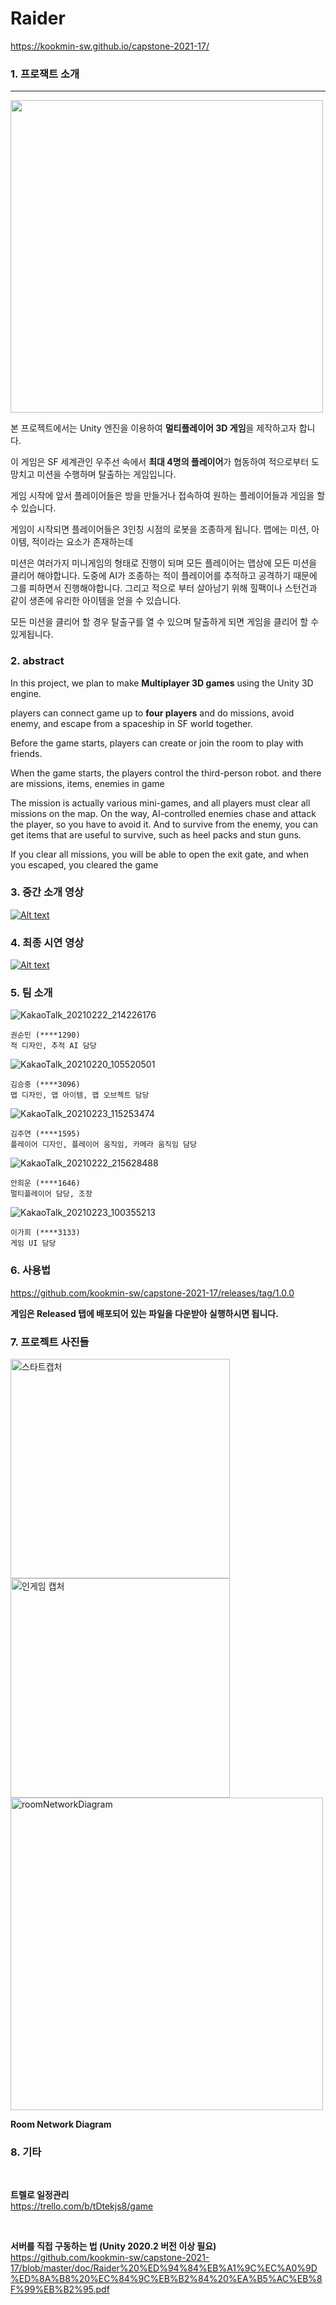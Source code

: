 # Raider

https://kookmin-sw.github.io/capstone-2021-17/

### 1. 프로잭트 소개

<hr> 
<div width="100%">
<img src="https://user-images.githubusercontent.com/28583561/113183056-905da680-928e-11eb-8be8-8c97b68dc006.png" width= "500"> </img>
</div>



본 프로젝트에서는 Unity 엔진을 이용하여 **멀티플레이어 3D 게임**을 제작하고자 합니다.

이 게임은 SF 세계관인 우주선 속에서 **최대 4명의 플레이어**가 협동하여 적으로부터 도망치고 미션을 수행하며 탈출하는 게임입니다.

게임 시작에 앞서 플레이어들은 방을 만들거나 접속하여 원하는 플레이어들과 게임을 할 수 있습니다.

게임이 시작되면 플레이어들은 3인칭 시점의 로봇을 조종하게 됩니다. 
맵에는 미션, 아이템, 적이라는 요소가 존재하는데 

미션은 여러가지 미니게임의 형태로 진행이 되며 모든 플레이어는 맵상에 모든 미션을 클리어 해야합니다.
도중에 AI가 조종하는 적이 플레이어를 추적하고 공격하기 때문에 그를 피하면서 진행해야합니다.
그리고 적으로 부터 살아남기 위해 힐팩이나 스턴건과 같이 생존에 유리한 아이템을 얻을 수 있습니다.

모든 미션을 클리어 할 경우 탈출구를 열 수 있으며 탈출하게 되면 게임을 클리어 할 수 있게됩니다.

### 2. abstract

In this project, we plan to make **Multiplayer 3D games** using the Unity 3D engine.

players can connect game up to **four players** 
and do missions, avoid enemy, and escape from a spaceship in SF world together.

Before the game starts, players can create or join the room to play with friends.

When the game starts, the players control the third-person robot.
and there are missions, items, enemies in game 

The mission is actually various mini-games, and all players must clear all missions on the map.
On the way, AI-controlled enemies chase and attack the player, so you have to avoid it.
And to survive from the enemy, you can get items that are useful to survive, such as heel packs and stun guns.

If you clear all missions, you will be able to open the exit gate, 
and when you escaped, you cleared the game


### 3. 중간 소개 영상

[![Alt text](http://i.ytimg.com/vi/ETcIRnatyL4/0.jpg)](https://youtu.be/ETcIRnatyL4)

### 4. 최종 시연 영상

[![Alt text](http://i.ytimg.com/vi/PQKoQMY7TTg/0.jpg)]([https://youtu.be/r3Jz8h9hJE4])

### 5. 팀 소개

![KakaoTalk_20210222_214226176](https://user-images.githubusercontent.com/28583561/108721137-028eed00-7565-11eb-8b42-59d31da88338.jpg)
```
권순민 (****1290)
적 디자인, 추적 AI 담당
```
![KakaoTalk_20210220_105520501](https://user-images.githubusercontent.com/28583561/108721128-00c52980-7565-11eb-8cec-b41c80da7f26.jpg)
```
김승중 (****3096)
맵 디자인, 맵 아이템, 맵 오브젝트 담당
```
![KakaoTalk_20210223_115253474](https://user-images.githubusercontent.com/28583561/108797260-233f5d00-75ce-11eb-82c7-f127b7a517bd.jpg)

```
김주연 (****1595)
플레이어 디자인, 플레이어 움직임, 카메라 움직임 담당
```
![KakaoTalk_20210222_215628488](https://user-images.githubusercontent.com/28583561/108721139-0458b080-7565-11eb-9c0a-24303d9e9ab4.jpg)

```
안희운 (****1646)
멀티플레이어 담당, 조장
```
![KakaoTalk_20210223_100355213](https://user-images.githubusercontent.com/28583561/108791023-719a2f00-75c1-11eb-996b-729d10f46f62.jpg)

```
이가희 (****3133)
게임 UI 담당
```

### 6. 사용법

https://github.com/kookmin-sw/capstone-2021-17/releases/tag/1.0.0

**게임은 Released 탭에 배포되어 있는 파일을 다운받아 실행하시면 됩니다.**


### 7. 프로젝트 사진들

<img width="351" alt="스타트캡처" src="https://user-images.githubusercontent.com/28583561/119276079-c3e7fc00-bc53-11eb-8e28-a116fdc22e80.png">


<img width="351" alt="인게임 캡처" src="https://user-images.githubusercontent.com/28583561/119276735-c13ad600-bc56-11eb-89fb-3f6fd8ee43e1.jpg">



<img width="500" alt="roomNetworkDiagram" src="https://user-images.githubusercontent.com/28583561/119276785-f6dfbf00-bc56-11eb-87c0-778d9098d330.png">

**Room Network Diagram**


### 8. 기타

<br>

**트렐로 일정관리** <br>
https://trello.com/b/tDtekjs8/game

<br>


**서버를 직접 구동하는 법 (Unity 2020.2 버전 이상 필요)** <br>
https://github.com/kookmin-sw/capstone-2021-17/blob/master/doc/Raider%20%ED%94%84%EB%A1%9C%EC%A0%9D%ED%8A%B8%20%EC%84%9C%EB%B2%84%20%EA%B5%AC%EB%8F%99%EB%B2%95.pdf


